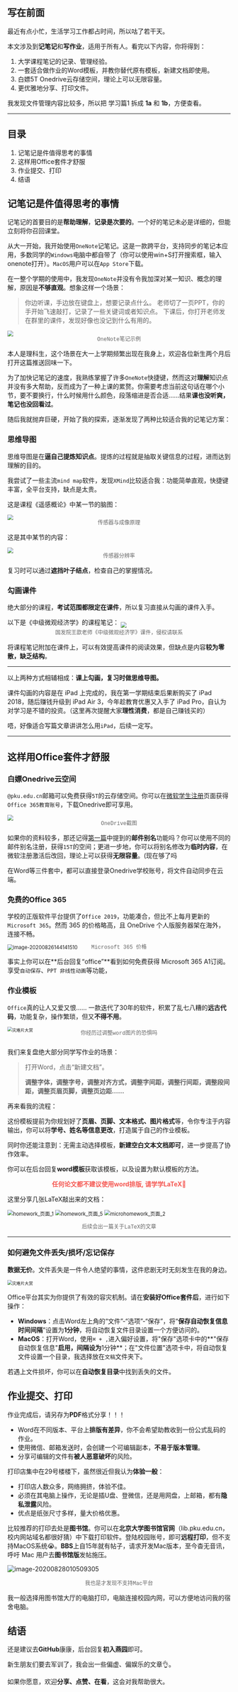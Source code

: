 ## 写在前面

最近有点小忙，生活学习工作都占时间，所以咕了若干天。

本文涉及到**记笔记**和**写作业**，适用于所有人。看完以下内容，你将得到：

1. 大学课程笔记的记录、管理经验。
2. 一套适合做作业的Word模板，并教你替代原有模板，新建文档即使用。
3. 白嫖5T Onedrive云存储空间，理论上可以无限容量。
4. 更优雅地分享、打印文件。

我发现文件管理内容比较多，所以把 学习篇1 拆成 **1a** 和 **1b**，方便查看。

-------------

## 目录

1. 记笔记是件值得思考的事情
2. 这样用Office套件才舒服
3. 作业提交、打印
4. 结语

## 记笔记是件值得思考的事情

记笔记的首要目的是**帮助理解**，**记录是次要的**。一个好的笔记未必是详细的，但能立刻将你召回课堂。

从大一开始，我开始使用`OneNote`记笔记。这是一款跨平台，支持同步的笔记本应用，多数同学的`Windows`电脑中都自带了（你可以使用win+S打开搜索框，输入onenote打开）。`MacOS`用户可以在`App Store`下载。

在一整个学期的使用中，我发现`OneNote`并没有令我加深对某一知识、概念的理解，原因是**不够直观**。想象这样一个场景：

> 你边听课，手边放在键盘上，想要记录点什么。
> 老师切了一页PPT，你的手开始飞速敲打，记录了一些关键词或者知识点。
> 下课后，你打开老师发在群里的课件，发现好像也没记到什么有用的。

<img style="margin-bottom:-10px;zoom:80%;" align="center"
       src="https://tva1.sinaimg.cn/large/007S8ZIlly1gi484yn33jj319o0u0tuv.jpg">

<p align="center" style="font-family:courier; font-size: 12px; color: #666666; margin-top:-10px; margin-bottion:10px">OneNote笔记示例</p>


本人是理科生，这个场景在大一上学期频繁出现在我身上，欢迎各位新生两个月后打开这篇推送回味一下。

为了加快记笔记的速度，我熟练掌握了许多`OneNote`快捷键，然而这对**理解**知识点并没有多大帮助，反而成为了一种上课的累赘。你需要考虑当前这句话在哪个小节，要不要换行，什么时候用什么颜色，段落缩进是否合适……结果**课也没听爽，笔记也没回看过**。

随后我就抛弃巨硬，开始了我的探索，逐渐发现了两种比较适合我的记笔记方案：

### 思维导图

思维导图是在**逼自己提炼知识点**。提炼的过程就是抽取关键信息的过程，进而达到理解的目的。

我尝试了一些主流`mind map`软件，发现`XMind`比较适合我：功能简单直观，快捷键丰富，全平台支持，缺点是太贵。

这是课程《遥感概论》中某一节的脑图：

  <img style="margin-bottom:-10px;zoom:80%;" align="center"
       src="https://tva1.sinaimg.cn/large/007S8ZIlly1gi3eycjrw7j30vl0u0jzu.jpg">

<p align="center" style="font-family:courier; font-size: 12px; color: #666666; margin-top:-10px; margin-bottion:10px">传感器与成像原理</p>


这是其中某节的内容：

<img style="margin-bottom:-10px;zoom:80%;" align="center"
       src="https://tva1.sinaimg.cn/large/007S8ZIlly1gi3gfvd9s1j314a0u0jwt.jpg">

<p align="center" style="font-family:courier; font-size: 12px; color: #666666; margin-top:-10px; margin-bottion:10px">传感器分辨率</p>



复习时可以通过**遮挡叶子结点**，检查自己的掌握情况。

### 勾画课件

绝大部分的课程，**考试范围都限定在课件**，所以复习直接从勾画的课件入手。

以下是《中级微观经济学》的课程笔记：  <img style="margin-bottom:-10px;zoom:80%;" align="center"
       src="https://tva1.sinaimg.cn/large/007S8ZIlly1gi3heknkfyj30yj0u0nmd.jpg">

<p align="center" style="font-family:courier; font-size: 12px; color: #666666; margin-top:-10px; margin-bottion:10px">国发院王歆老师《中级微观经济学》课件，侵权请联系</p>

将课程笔记附加在课件上，可以有效提高课件的阅读效果，但缺点是内容**较为零散，缺乏结构**。

--------

以上两种方式相辅相成：**课上勾画，复习时做思维导图。**

课件勾画的内容是在 iPad 上完成的，我在第一学期结束后果断购买了 iPad 2018，随后赚钱升级到 iPad Air 3，今年趁教育优惠又入手了 iPad Pro，自认为对学习是不错的投资。（这里再次提醒大家**理性消费**，都是自己赚钱买的）

唔，好像适合写篇文章讲讲怎么用`iPad`，后续一定写。

----------

## 这样用Office套件才舒服

### 白嫖Onedrive云空间

`@pku.edu.cn`邮箱可以免费获得`5T`的云存储空间。你可以在[微软学生注册](https://signup.microsoft.com/signup?sku=student)页面获得`Office 365教育账号`，下载Onedrive即可享用。

<img style="margin-bottom:-10px;zoom:80%;" align="center"
       src="https://tva1.sinaimg.cn/large/007S8ZIlly1gi47480ic5j30xq0u0n4y.jpg">

<p align="center" style="font-family:courier; font-size: 12px; color: #666666; margin-top:-10px; margin-bottion:10px">OneDrive截图</p>

如果你的资料较多，那还记得[第一篇](https://github.com/xiaotianxt/rookie-in-pku/blob/master/入学篇/入学篇.md)中提到的**邮件别名**功能吗？你可以使用不同的邮件别名注册，获得`15T`的空间；更进一步地，你可以将别名修改为**临时内容**，在微软注册激活后改回，理论上可以获得**无限容量**。(现在够了吗

在Word等三件套中，都可以直接登录Onedrive学校账号，将文件自动同步在云端。

### 免费的Office 365

学校的正版软件平台提供了`Office 2019`，功能凑合，但比不上每月更新的`Microsoft 365`。然而 365 的价格略高，且 OneDrive 个人版服务器架在海外，连接不畅。

<img src="https://tva1.sinaimg.cn/large/007S8ZIlly1gi47jfdzakj31ig0s6aff.jpg" alt="image-20200826144141510" style="margin-bottom:-10px;zoom:80%;" align="center" />

<p align="center" style="font-family:courier; font-size: 12px; color: #666666; margin-top:-10px; margin-bottion:10px">Microsoft 365 价格</p>

事实上你可以在**后台回复“office”**看到如何免费获得 Microsoft 365 A1订阅。享受`自动保存`、`PPT 非线性动画`等功能，

### 作业模板

`Office`真的让人又爱又恨…… 一款迭代了30年的软件，积累了乱七八糟的**远古代码**，功能复杂，操作繁琐，但又**不得不用**。

<img src="https://tva1.sinaimg.cn/large/007S8ZIlly1gi3i190jmbj30v20rix5w.jpg" alt="灾难片大赏" style="zoom:67%;" />

<p align="center" style="font-size:12px;color:#666666;font-family:courier;padding-top:-10px;padding-bottom:10px;margin-top:-10px;margin-bottom:10px">你经历过调整word图片的恐惧吗</p>

我们来复盘绝大部分同学写作业的场景：

>打开Word，点击“新建文档”。
>
><p style="font-weight:700">调整字体，调整字号，调整对齐方式，调整字间距，调整行间距，调整段间距，调整页眉页脚，调整页边距……</p>

再来看我的流程：



这份模板提前为你规划好了**页眉、页脚、文本格式、图片格式**等，令你专注于内容输出，你可以将**学号、姓名等信息更改**，打造属于自己的作业模板。

同时你还能注意到：无需主动选择模板，**新建空白文本文档即可**，进一步提高了协作效率。

你可以在后台回复**word模板**获取该模板，以及设置为默认模板的方法。

<p style="font-weight:700;color:#f55852" align="center">任何论文都不建议使用word排版, 请学学LaTeX🙏</p>

这里分享几张LaTeX敲出来的文档：

<img src="https://tva1.sinaimg.cn/large/007S8ZIlly1gi5ttx6p8oj30u016fjsg.jpg" alt="homework_页面_1" style="zoom:80%;" />

<img src="https://tva1.sinaimg.cn/large/007S8ZIlly1gi5tx5qfafj30u016fabg.jpg" alt="homework_页面_5" style="zoom:80%;" />

<img src="https://tva1.sinaimg.cn/large/007S8ZIlly1gi5u019u9oj30u016ftc2.jpg" alt="microhomework_页面_2" style="zoom:80%;" />

<p style="font-family:courier;color:#666666;font-size:12px;" align="center">后续会出一篇关于LaTeX的文章</p>

---------

### 如何避免文件丢失/损坏/忘记保存

**数据无价**。文件丢失是一件令人绝望的事情，这件悲剧无时无刻发生在我的身边。

<img src="https://tva1.sinaimg.cn/large/007S8ZIlly1gi46aghbg3j30kp163dwu.jpg" alt="灾难片大赏" style="zoom:67%;" />

Office平台其实为你提供了有效的容灾机制。请在**安装好Office套件后**，进行如下操作：

- **Windows**：点击Word左上角的“文件”-“选项”-“保存”，将“**保存自动恢复信息时间间隔**”设置为**1分钟**，将自动恢复文件目录设置一个方便访问的。
- **MacOS**：打开Word，使用`⌘ + ,`进入偏好设置，将"保存"选项卡中的**"保存自动恢复信息"**启用，间隔设为**1分钟**；在"文件位置"选项卡中，将自动恢复文件设置一个目录，我选择放在`文稿`文件夹下。

若遇上文件损坏，你可以在**自动恢复目录**中找到丢失的文件。

## 作业提交、打印

作业完成后，请另存为**PDF**格式分享！！！

- Word在不同版本、平台上**排版有差异**，你不会希望助教收到一份公式乱码的作业。
- 使用微信、邮箱发送时，会创建一个可编辑副本，**不易于版本管理**。
- 分享可编辑的文件有**被人恶意破坏**的风险。

打印店集中在29号楼楼下，虽然很近但我认为**体验一般**：

- 打印店人数众多，网络拥挤，体验不佳。
- 必须在其电脑上操作，无论是插U盘、登微信，还是用网盘，上邮箱，都有**隐私泄露**风险。
- 优点是纸张尺寸多样，量大价格优惠。

比较推荐的打印去处是**图书馆**。你可以在**北京大学图书馆官网**（lib.pku.edu.cn，校内网站域名都很好猜）中下载打印软件。登陆校园账号，即可**远程打印**，但不支持MacOS系统😭。**BBS**上自15年就有帖子，请求开发Mac版本，至今杳无音讯，呼吁 Mac 用户去**图书馆版**发帖施压。

![image-20200828010509305](https://tva1.sinaimg.cn/large/007S8ZIlly1gi5v6ftbadj31fg0u0kjn.jpg)

 <p style="font-family:courier;color:#666666;font-size:12px;" align="center">我也是才发现不支持Mac平台</p>

我一般选择用图书馆大厅的电脑打印，电脑连接校园内网，可以方便地访问我的宿舍电脑。

## 结语

还是建议去**GitHub**康康，后台回复**初入燕园**即可。

新生朋友们要去军训了，我会出一些偏虚、偏娱乐的文章👌。

如果你愿意，欢迎**分享、点赞、在看**，这会对我帮助很大。